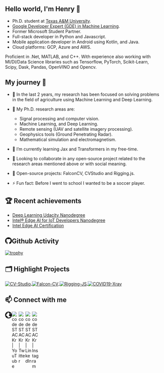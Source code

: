 ## Hello world, I'm Henry 👋

- Ph.D. student at [Texas A&M University](https://www.tamu.edu/).
- [Google Developer Expert (GDE) in Machine Learning](https://developers.google.com/community/experts/directory/profile/profile-henry-alonso-ruiz-guzman).
- Former Microsoft Student Partner.
- Full-stack developer in Python and Javascript. 
- Mobile application developer in Android using Kotlin, and Java. 
- Cloud platforms: GCP, Azure and AWS.

Proficient in .Net, MATLAB, and C++. With experience also working with Ml/Dl/Data Science libraries such as Tensorflow, PyTorch, Scikit-Learn, Scipy, Dask, Pandas, OpenVINO and Opencv. 

## My journey 🚀 

- 🚜 In the last 2 years, my research has been focused on solving problems in the field of agriculture using Machine Learning and Deep Learning.
- 🔭 My Ph.D. research areas are: 
    - Signal processing and computer vision.
    - Machine Learning, and Deep Learning.
    - Remote sensing (UAV and satellite imagery processing).
    - Geophysics tools (Ground Penetrating Radar).
    - Mathematical simulation and electromagnetism.     

- 🌱 I’m currently learning Jax and Transformers in my free-time.
- 👯 Looking to collaborate in any open-source project related to the research areas mentioned above or with social meaning.
- 🚀 Open-source projects: FalconCV, CVStudio and Rigging.js.
- ⚡ Fun fact: Before I went to school I wanted to be a soccer player.


## 🏆 Recent achievements 

- [Deep Learning Udacity Nanodegree](https://graduation.udacity.com/confirm/LFG39WPU)
- [Intel® Edge AI for IoT Developers Nanodegree](https://confirm.udacity.com/YLXC7HQK)
- [Intel Edge AI Certification](https://www.credly.com/badges/3339a9da-4af4-42eb-9b4b-d1e5e7ea422a)

## <img align="left" alt="codeSTACKr.com" width="22px" src="assets/icons/github.svg" />Github Activity

[![trophy](https://github-profile-trophy.vercel.app/?username=haruiz)](https://github.com/ryo-ma/github-profile-trophy)



## 🗂️ Highlight Projects

<a href="https://github.com/haruiz/CvStudio">
  <img align="center" src="https://github-readme-stats.vercel.app/api/pin?username=haruiz&repo=cvstudio&show_icons=true&line_height=27" alt="CV-Studio" />
</a>

<a href="https://github.com/haruiz/FalconCV">
  <img align="center" src="https://github-readme-stats.vercel.app/api/pin?username=haruiz&repo=falconcv&show_icons=true&line_height=27" alt="Falcon-CV" />
</a>

<a href="https://github.com/haruiz/RiggingJs">
  <img align="center" src="https://github-readme-stats.vercel.app/api/pin?username=haruiz&repo=riggingjs&show_icons=true&line_height=27" alt="Rigging-JS" />
</a>


<a href="https://github.com/haruiz/COVID19-Xray">
  <img align="center" src="https://github-readme-stats.vercel.app/api/pin?username=haruiz&repo=COVID19-Xray&show_icons=true&line_height=27" alt="COVID19-Xray" />
</a>

## 📫 Connect with me

[<img align="left" alt="codeSTACKr.com" width="22px" src="https://raw.githubusercontent.com/iconic/open-iconic/master/svg/globe.svg" />](https://haruiz.github.io/)
[<img align="left" alt="codeSTACKr | YouTube" width="22px" src="https://cdn.jsdelivr.net/npm/simple-icons@v3/icons/youtube.svg" />](https://www.youtube.com/channel/UCPezmB7DumCtWOFBTPwmgcA)
[<img align="left" alt="codeSTACKr | Twitter" width="22px" src="https://cdn.jsdelivr.net/npm/simple-icons@v3/icons/twitter.svg" />](https://twitter.com/devharuiz)
[<img align="left" alt="codeSTACKr | LinkedIn" width="22px" src="https://cdn.jsdelivr.net/npm/simple-icons@v3/icons/linkedin.svg" />](https://www.linkedin.com/in/haruiz/)
[<img align="left" alt="codeSTACKr | Instagram" width="22px" src="https://cdn.jsdelivr.net/npm/simple-icons@v3/icons/instagram.svg" />](https://www.instagram.com/devharuiz/)



